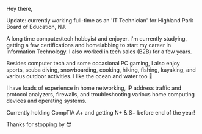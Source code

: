 Hey there,

Update: currently working full-time as an 'IT Technician' for Highland Park Board of Education, NJ. 

A long time computer/tech hobbyist and enjoyer. I'm currently studying, getting a few certifications and homelabbing to start my career in Information Technology. I also worked in tech sales (B2B) for a few years.  

Besides computer tech and some occasional PC gaming, I also enjoy sports, scuba diving, snowboarding, cooking, hiking, fishing, kayaking, and various outdoor activities. I like the ocean and water too :ocean:

I have loads of experience in home networking, IP address traffic and protocol analyzers, firewalls, and troubleshooting various home computing devices and operating systems. 

Currently holding CompTIA A+ and getting N+ & S+ before end of the year! 

Thanks for stopping by :sunglasses:




<!--
**thomasgolian/thomasgolian** is a ✨ _special_ ✨ repository because its `README.md` (this file) appears on your GitHub profile.

Here are some ideas to get you started:

- 🔭 I’m currently working on ...
- 🌱 I’m currently learning ...
- 👯 I’m looking to collaborate on ...
- 🤔 I’m looking for help with ...
- 💬 Ask me about ...
- 📫 How to reach me: ...
- 😄 Pronouns: ...
- ⚡ Fun fact: ...
-->
